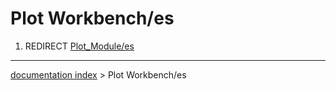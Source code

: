 # Plot Workbench/es
1.  REDIRECT [Plot\_Module/es](Plot_Module/es.md)

---
[documentation index](../README.md) > Plot Workbench/es
